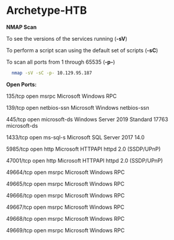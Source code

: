 # Archetype-HTB

**NMAP Scan**

To see the versions of the services running (**-sV**)

To perform a script scan using the default set of scripts (**-sC**)

To scan all ports from 1 through 65535 (**-p-**)

```sh
  nmap -sV -sC -p- 10.129.95.187
  ```

**Open Ports:**

135/tcp   open  msrpc        Microsoft Windows RPC

139/tcp   open  netbios-ssn  Microsoft Windows netbios-ssn

445/tcp   open  microsoft-ds Windows Server 2019 Standard 17763 microsoft-ds

1433/tcp  open  ms-sql-s     Microsoft SQL Server 2017 14.0

5985/tcp  open  http         Microsoft HTTPAPI httpd 2.0 (SSDP/UPnP)


47001/tcp open  http         Microsoft HTTPAPI httpd 2.0 (SSDP/UPnP)

49664/tcp open  msrpc        Microsoft Windows RPC

49665/tcp open  msrpc        Microsoft Windows RPC

49666/tcp open  msrpc        Microsoft Windows RPC

49667/tcp open  msrpc        Microsoft Windows RPC

49668/tcp open  msrpc        Microsoft Windows RPC

49669/tcp open  msrpc        Microsoft Windows RPC





